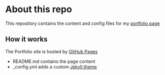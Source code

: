 # About this repo

This repository contains the content and config files for my [portfolio page](https://robichaudc.github.io/portfolio/)

## How it works
The Portfolio site is hosted by [GitHub Pages](https://help.github.com/categories/github-pages-basics/)

- README.md contains the page content
- _config.yml adds a custom [Jekyll theme](https://jekyllrb.com/)
